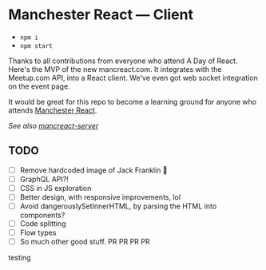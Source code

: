 # Manchester React — Client

- `npm i`
- `npm start`

Thanks to all contributions from everyone who attend A Day of React. Here's the MVP of the new mancreact.com. It integrates with the Meetup.com API, into a React client. We've even got web socket integration on the event page.

It would be great for this repo to become a learning ground for anyone who attends [Manchester React](www.meetup.com/Manchester-React-User-Group/).

*See also [mancreact-server](https://github.com/teamstrobe/mancreact-server)*

## TODO

- [ ] Remove hardcoded image of Jack Franklin 🙈
- [ ] GraphQL API?!
- [ ] CSS in JS exploration
- [ ] Better design, with responsive improvements, lol
- [ ] Avoid dangerouslySetInnerHTML, by parsing the HTML into components?
- [ ] Code splitting
- [ ] Flow types
- [ ] So much other good stuff. PR PR PR PR

testing
